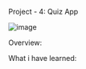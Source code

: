 Project - 4: Quiz App

![image](https://github.com/mdsiaofficial/Quiz-App/assets/22385106/71fd8d88-0ba4-4c27-b380-dd78234abb1d)


Overview: 

What i have learned: 
